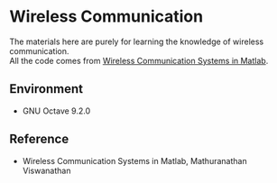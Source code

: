 # Wireless Communication
The materials here are purely for learning the knowledge of wireless communication. <br>
All the code comes from [Wireless Communication Systems in Matlab](https://www.gaussianwaves.com/wireless_comm_sys_matlab_second_edition/).
## Environment
- GNU Octave 9.2.0
## Reference
- Wireless Communication Systems in Matlab, Mathuranathan Viswanathan
